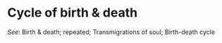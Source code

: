 # Cycle of birth & death


*See:* Birth & death; repeated; Transmigrations of soul; Birth-death cycle
